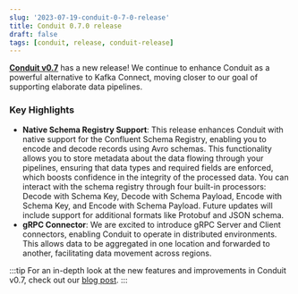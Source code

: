 ```yaml
---
slug: '2023-07-19-conduit-0-7-0-release'
title: Conduit 0.7.0 release
draft: false
tags: [conduit, release, conduit-release]
---
```


[**Conduit v0.7**](https://github.com/ConduitIO/conduit/releases/tag/v0.7.0) has a new release! We continue to enhance Conduit as a powerful alternative to Kafka Connect, moving closer to our goal of supporting elaborate data pipelines.

<!--truncate-->

### Key Highlights

- **Native Schema Registry Support**: This release enhances Conduit with native support for the Confluent Schema Registry, enabling you to encode and decode records using Avro schemas. This functionality allows you to store metadata about the data flowing through your pipelines, ensuring that data types and required fields are enforced, which boosts confidence in the integrity of the processed data. You can interact with the schema registry through four built-in processors: Decode with Schema Key, Decode with Schema Payload, Encode with Schema Key, and Encode with Schema Payload. Future updates will include support for additional formats like Protobuf and JSON schema.
- **gRPC Connector**: We are excited to introduce gRPC Server and Client connectors, enabling Conduit to operate in distributed environments. This allows data to be aggregated in one location and forwarded to another, facilitating data movement across regions.

:::tip
For an in-depth look at the new features and improvements in Conduit v0.7, check out our [blog post](https://meroxa.com/blog/conduit-0.7-is-here).
:::
